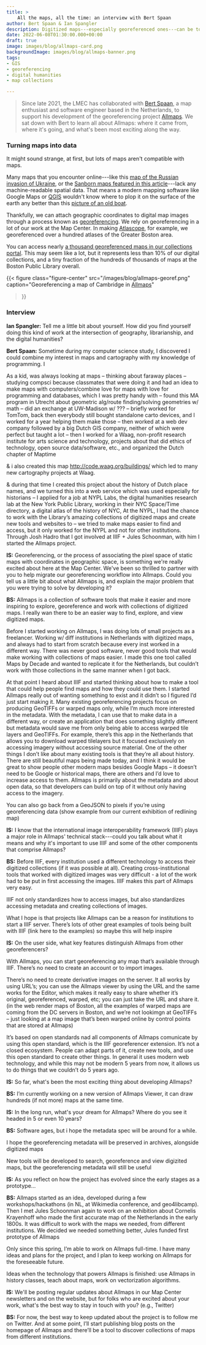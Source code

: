 ```yaml
---
title: >
    All the maps, all the time: an interview with Bert Spaan
author: Bert Spaan & Ian Spangler
description: Digitized maps---especially georeferenced ones---can be tough to find, hard to access, and difficult to bring to life. With his Allmaps project, Bert Spaan is trying to change that.
date: 2022-06-08T01:30:00.000+00:00
draft: true
image: images/blog/allmaps-card.png
backgroundImage: images/blog/allmaps-banner.png
tags:
- GIS
- georeferencing
- digital humanities
- map collections

---
```


> Since late 2021, the LMEC has collaborated with [Bert Spaan](https://bertspaan.nl/), a map enthusiast and software engineer based in the Netherlands, to support his development of the georeferencing project [Allmaps](https://allmaps.org/). We sat down with Bert to learn all about Allmaps: where it came from, where it's going, and what's been most exciting along the way.

###  Turning maps into data

It might sound strange, at first, but lots of maps aren't compatible with maps.

Many maps that you encounter online---like this [map of the Russian invasion of Ukraine](https://www.aljazeera.com/wp-content/uploads/2022/03/INTERACTIVE-Russia-Ukraine-map-Who-controls-what-in-Ukraine-DAY-8.png?resize=770%2C513), or the [Sanborn maps featured in this article](https://www.bloomberg.com/news/articles/2014-10-13/the-accidental-revelations-of-sanborn-maps)---lack any machine-readable spatial data. That means a modern mapping software like Google Maps or [QGIS](https://cartinal.leventhalmap.org/guides/get-started-qgis/) wouldn't know where to plop it on the surface of the earth any better than this [picture of an old boat](https://www.historicnewengland.org/explore/collections-access/gusn/277288/).

<!-- {{< figure 
    class="figure-left"
    src="/images/blog/atlascope1.png"
    caption="See this view of downtown Boston in [Atlascope](https://atlascope.leventhalmap.org/#view:share$base:000$overlay:39999059011260$zoom:16.90$center:-7910726.693603568,5214225.985323061$mode:glass$pos:320)" 
>}} -->

Thankfully, we can attach geographic coordinates to digital map images through a process known as [georeferencing](https://cartinal.leventhalmap.org/guides/georeference.html). We rely on georeferencing in a lot of our work at the Map Center. In making [Atlascope](https://atlascope.leventhalmap.org/), for example, we georeferenced over a hundred atlases of the Greater Boston area.

You can access nearly [a thousand georeferenced maps in our collections portal](https://collections.leventhalmap.org/search?f%5Bgeoreferenced_bsi%5D%5B%5D=yes&q=). This may seem like a lot, but it represents less than 10% of our digital collections, and a tiny fraction of the hundreds of thousands of maps at the Boston Public Library overall.

{{< figure 
    class="figure-center"
    src="/images/blog/allmaps-georef.png"
    caption="Georeferencing a map of Cambridge in [Allmaps](https://editor.allmaps.org/#/)" 
>}}

### Interview

**Ian Spangler:** Tell me a little bit about yourself. How did you find yourself doing this kind of work at the intersection of geography, librarianship, and the digital humanities?
 
**Bert Spaan:** Sometime during my computer science study, I discovered I could combine my interest in maps and cartography with my knowledge of programming. I
 
As a kid, was always looking at maps – thinking about faraway places – studying compsci because classmates that were doing it and had an idea to make maps with computers/combine love for maps with love for programming and databases, which I was pretty handy with – found this MA  program in Utrecht about geometric alg/route finding/solving geometries w/ math – did an exchange at UW-Madison w/ ??? – briefly worked for TomTom, back then everybody still bought standalone carto devices, and I worked for a year helping them make those – then worked at a web dev company followed by a big Dutch GIS company, neither of which were perfect but taught a lot – then I worked for a Waag, non-profit research institute for arts science and technology, projects about  that did ethics of technology, open source data/software, etc., and organized the Dutch chapter of Maptime 
 
& i also created this map http://code.waag.org/buildings/ which led to many new cartography projects at Waag.
 
& during that time I created this project about the history of Dutch place names, and we turned this into a web service which was used especially for historians – I applied for a job at NYPL Labs, the digital humanities research lab at the New York Public Library, working in their NYC Space/Time directory, a digital atlas of the history of NYC, At the NYPL, I had the chance to work with the Library’s amazing collections of digitized maps and create new tools and websites to  – we tried to make maps easier to find and access, but it only worked for the NYPL and not for other institutions. Through Josh Hadro that I got involved at IIIF + Jules Schoonman, with him I started the Allmaps project.
 
**IS:** Georeferencing, or the process of associating the pixel space of static maps with coordinates in geographic space, is something we're really excited about here at the Map Center. We've been so thrilled to partner with you to help migrate our georeferencing workflow into Allmaps. Could you tell us a little bit about what Allmaps is, and explain the major problem that you were trying to solve by developing it?
 
**BS:** Allmaps is a collection of software tools that make it easier and more inspiring to explore, georeference and work with collections of digitized maps. I really wan there to be an easier way to find, explore, and view digitized maps.
 
Before I started working on Allmaps, I was doing lots of small projects as a freelancer. Working w/ diff institutions in Netherlands with digitized maps, and always had to start from scratch because every inst worked in a different way. There was never good software, never good tools that would make working with collections of maps easier. I made this one tool called Maps by Decade and wanted to replicate it for the Netherlands, but couldn’t work with those collections in the same manner when I got back.
 
At that point I heard about IIIF and started thinking about how to make a tool that could help people find maps and how they could use them. I started Allmaps really out of wanting something to exist and it didn’t so I figured I’d just start making it. Many existing georeferencing projects focus on producing GeoTIFFs or warped maps only, while I’m much more interested in the metadata. With the metadata, I can use that to make data in a different way, or create an application that does something slightly different but metadata would save me from only being able to access warped tile layers and GeoTIFFs. For example, there’s this app in the Netherlands that allows you to download warped tilelayers but it focused exclusively on accessing imagery without accessing source material. One of the other things I don’t like about many existing tools is that they’re all about history. There are still beautiful maps being made today, and I think it would be great to show people other modern maps besides Google Maps – it doesn’t need to be Google or historical maps, there are others and I’d love to increase access to them. Allmaps is primarily about the metadata and about open data, so that developers can build on top of it without only having access to the imagery.
 
You can also go back from a GeoJSON to pixels if you’re using georeferencing data (show example from our current exhibition of redlining map)
 
 
**IS:** I know that the international image interoperability framework (IIIF) plays a major role in Allmaps' technical stack---could you talk about what it means and why it's important to use IIIF and some of the other components that comprise Allmaps?
 
**BS:** Before IIIF, every institution used a different technology to access their digitized collections (if it was possible at all). Creating cross-institutional tools that worked with digitized images was very difficult - a lot of the work had to be put in first accessing the images. IIIF makes this part of Allmaps very easy.
 
IIIF not only standardizes how to access images, but also standardizes accessing metadata and creating collections of images.
 
What I hope is that projects like Allmaps can be a reason for institutions to start a IIIF server. There’s lots of other great examples of tools being built with IIIF (link here to the examples) so maybe this will help inspire
 
**IS:** On the user side, what key features distinguish Allmaps from other georeferencers?
 
With Allmaps, you can start georeferencing any map that’s available through IIIF. There’s no need to create an account or to import images.
 
There’s no need to create derivative images on the server. It all works by using URL’s; you can use the Allmaps viewer by using the URL and the same works for the Editor, which makes it really easy to share whether it’s original, georeferenced, warped, etc; you can just take the URL and share it. (in the web render maps of Boston, all the examples of warped maps are coming from the DC servers in Boston, and we’re not lookimgn at GeoTIFFs – just looking at a map image that’s been warped online by control points that are stored at Allmaps)
 
It’s based on open standards nad all components of Allmaps comunicate by using this open standard, which is the IIIF georeferencer extension. It’s not a closed ecosystem. People can adapt parts of it, create new tools, and use this open standard to create other things. In general it uses modern web technology, and while this may not be modern 5 years from now, it allows us to do things that we couldn’t do 5 years ago.
 
**IS:** So far, what's been the most exciting thing about developing Allmaps?
 
**BS:** I’m currently working on a new version of Allmaps Viewer, it can draw hundreds (if not more) maps at the same time.
 
**IS:** In the long run, what's your dream for Allmaps? Where do you see it headed in 5 or even 10 years?
 
**BS:** Software ages, but i hope the metadata spec will be around for a while.
 
I hope the georeferencing metadata will be preserved in archives, alongside digitized maps
 
New tools will be developed to search, georeference and view digizited maps, but the georeferencing metadata will still be useful
 
**IS:** As you reflect on how the project has evolved since the early stages as a prototype…
 
**BS:** Allmaps started as an idea, developed during a few workshops/hackathons (in NL, at Wikimedia conference, and geo4libcamp). Then I met Jules Schoonman again to work on an exhibition about Cornelis Krayenhoff who made the first accurate map of the Netherlands in the early 1800s. It was difficult to work with the maps we needed, from different institutions. We decided we needed something better, Jules funded first prototype of Allmaps
 
Only since this spring, I’m able to work on Allmaps full-time. I have many ideas and plans for the project, and I plan to keep working on Allmaps for the foreseeable future.
 
Ideas when the technology that powers Allmaps is finished: use Allmaps in history classes, teach about maps, work on vectorization algorithms.
 
**IS:** We'll be posting regular updates about Allmaps in our Map Center newsletters and on the website, but for folks who are excited about your work, what's the best way to stay in touch with you? (e.g., Twitter)
 
**BS:** For now, the best way to keep updated about the project is to follow me on Twitter. And at some point, I’ll start publishing blog posts on the homepage of Allmaps and there’ll be a tool to discover collections of maps from different institutions.


